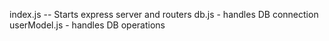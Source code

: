 index.js -- Starts express server and routers
db.js - handles DB connection
userModel.js - handles DB operations